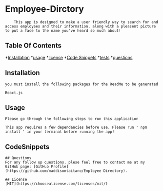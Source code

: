 # Employee-Dirctory

        This app is designed to make a user friendly way to search for and access employees and their information, along with a pleasent picture to put a face to the name you've heard so much about!  
    

## Table Of Contents

*[Installation](#installation) 
*[usage](#usage)
*[license](#license)
*[Code Snippets](#CodeSnippets)
*[tests](#tests)
*[questions](#questions)


 ## Installation
    you must install the following packages for the ReadMe to be generated

    React.js
   
    
## Usage
    Please go through the following steps to run this application 

    This app requires a few dependancies before use. Please run ' npm install ' in your terminal before running the app! 

## CodeSnippets


    ## Questions
    For any follow up questions, plese feel free to contact me at my GitHub page: [GitHub Profile](https://github.com/maddisontaitano/Employee Directory).
    
    ## License
    [MIT](https://choosealicense.com/licenses/mit/)
